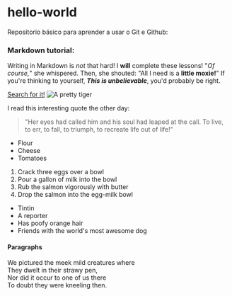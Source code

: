 # hello-world
Repositorio básico para aprender a usar o Git e Github:

### Markdown tutorial:

Writing in Markdown is _not_ that hard!
I **will** complete these lessons!
"_Of course,_" she whispered. Then, she shouted: "All I need is a **little moxie!**"
If you're thinking to yourself, **_This is unbelievable_**, you'd probably be right.

[Search for it!](www.google.com)
![A pretty tiger](https://upload.wikimedia.org/wikipedia/commons/5/56/Tiger.50.jpg)

I read this interesting quote the other day:

>"Her eyes had called him and his soul had leaped at the call. To live, to err, to fall, to triumph, to recreate life out of life!"

* Flour
* Cheese
* Tomatoes

1. Crack three eggs over a bowl
2. Pour a gallon of milk into the bowl
3. Rub the salmon vigorously with butter
4. Drop the salmon into the egg-milk bowl

* Tintin
 * A reporter
 * Has poofy orange hair
 * Friends with the world's most awesome dog

#### Paragraphs

We pictured the meek mild creatures where  
They dwelt in their strawy pen,  
Nor did it occur to one of us there  
To doubt they were kneeling then.  
